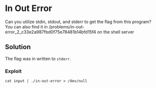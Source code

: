 # In Out Error
Can you utilize stdin, stdout, and stderr to get the flag from this program? You can also find it in /problems/in-out-error_2_c33e2a987fbd0f75e78481b14bfd15f4 on the shell server

## Solution
The flag was in written to `stderr`.

### Exploit
```
cat input | ./in-out-error > /dev/null
```
